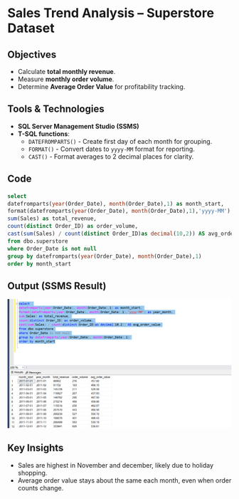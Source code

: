 #  Sales Trend Analysis – Superstore Dataset   

##  Objectives
- Calculate **total monthly revenue**.  
- Measure **monthly order volume**.  
- Determine **Average Order Value** for profitability tracking.  

## Tools & Technologies  
- **SQL Server Management Studio (SSMS)**  
- **T-SQL functions**:  
  - `DATEFROMPARTS()` - Create first day of each month for grouping.  
  - `FORMAT()` - Convert dates to `yyyy-MM` format for reporting.  
  - `CAST()` - Format averages to 2 decimal places for clarity.  

##  Code
```sql
select 
datefromparts(year(Order_Date), month(Order_Date),1) as month_start,
format(datefromparts(year(Order_Date), month(Order_Date),1),'yyyy-MM') as year_month,
sum(Sales) as total_revenue,
count(distinct Order_ID) as order_volume,
cast(sum(Sales) / count(distinct Order_ID)as decimal(10,2)) AS avg_order_value
from dbo.superstore
where Order_Date is not null
group by datefromparts(year(Order_Date), month(Order_Date),1)
order by month_start
```

## Output (SSMS Result)  
![Output](https://github.com/jananiii18/Sales-Trend-Analysis/blob/fe1041d33cde4692e689c1d1dff699cb6c1e939d/monthly_revenue.png) 

## Key Insights  
- Sales are highest in November and december, likely due to holiday shopping.    
- Average order value stays about the same each month, even when order counts change.  
